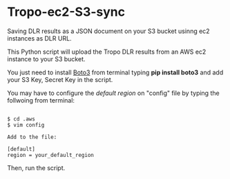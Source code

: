 # Tropo-ec2-S3-sync
Saving DLR results as a JSON document on your S3 bucket usinng ec2 instances as DLR URL.

This Python script will upload the Tropo DLR results from an AWS ec2 instance to your S3 bucket.

You just need to install [Boto3](https://boto3.readthedocs.io/en/latest/) from terminal typing **pip install boto3** and add your S3 Key, Secret Key in the script.

You may have to configure the *default region* on "config" file by typing the follwoing from terminal:

```

$ cd .aws
$ vim config

Add to the file:

[default]
region = your_default_region
```

Then, run the script.

